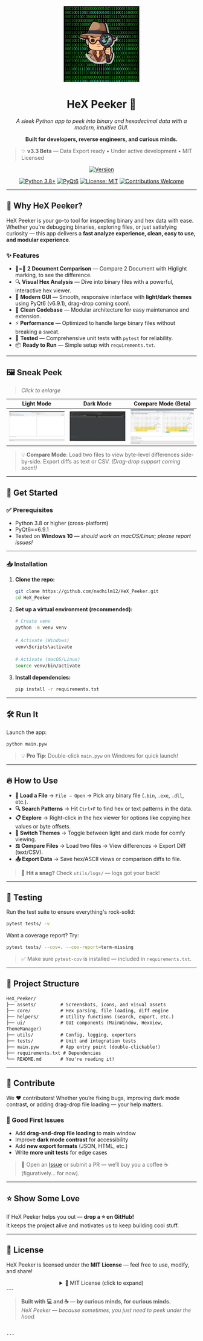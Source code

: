 <div align="center">

<img src="assets/ICON.png" alt="HeX Peeker Icon" width="200"/>

# HeX Peeker 🔎

*A sleek Python app to peek into binary and hexadecimal data with a modern, intuitive GUI.*

**Built for developers, reverse engineers, and curious minds.**

</div>

> ✨ **v3.3 Beta** — Data Export ready • Under active development • MIT Licensed

<div align="center">

[![Version](https://img.shields.io/badge/Version-v3.3%20Beta-yellow)](https://github.com/nadhilm12/HeX_Peeker/releases)

[![Python 3.8+](https://img.shields.io/badge/Python-3.8%2B-blue)](https://www.python.org/) [![PyQt6](https://img.shields.io/badge/PyQt6-v6.9.1-orange)](https://www.riverbankcomputing.com/software/pyqt/) [![License: MIT](https://img.shields.io/badge/License-MIT-green.svg)](LICENSE) [![Contributions Welcome](https://img.shields.io/badge/PRs-welcome-brightgreen.svg)](https://github.com/nadhilm12/HeX_Peeker/issues)

</div>

---

## 🚀 Why HeX Peeker?

HeX Peeker is your go-to tool for inspecting binary and hex data with ease. Whether you're debugging binaries, exploring files, or just satisfying curiosity — this app delivers a **fast analyze experience, clean, easy to use, and modular experience**.

### ✨ Features

- 📄=📄 **2 Document Comparison** — Compare 2 Document with Higlight marking, to see the difference.
- 🔍 **Visual Hex Analysis** — Dive into binary files with a powerful, interactive hex viewer.
- 🎨 **Modern GUI** — Smooth, responsive interface with **light/dark themes** using PyQt6 (v6.9.1), drag-drop coming soon!.
- 🧩 **Clean Codebase** — Modular architecture for easy maintenance and extension.
- ⚡ **Performance** — Optimized to handle large binary files without breaking a sweat.
- 🧪 **Tested** — Comprehensive unit tests with `pytest` for reliability.
- 📦 **Ready to Run** — Simple setup with `requirements.txt`.

---

## 🖼️ Sneak Peek

> *Click to enlarge*

| Light Mode | Dark Mode | Compare Mode (Beta) |
|------------|-----------|---------------------|
| ![Light Mode](assets/Mode_Light.PNG) | ![Dark Mode](assets/Mode_Dark.PNG) | ![Compare Mode](assets/Mode_Analyzing.PNG)|

> 💡 **Compare Mode**: Load two files to view byte-level differences side-by-side. Export diffs as text or CSV. *(Drag-drop support coming soon!)*

---

## 🚀 Get Started

### ✅ Prerequisites

- Python 3.8 or higher (cross-platform)
- PyQt6==6.9.1
- Tested on **Windows 10** — *should work on macOS/Linux; please report issues!*

---

### 📥 Installation

1. **Clone the repo:**
   ```bash
   git clone https://github.com/nadhilm12/HeX_Peeker.git
   cd HeX_Peeker
   ```

2. **Set up a virtual environment (recommended):**

   ```bash
   # Create venv
   python -m venv venv

   # Activate (Windows)
   venv\Scripts\activate

   # Activate (macOS/Linux)
   source venv/bin/activate
   ```

3. **Install dependencies:**
   ```bash
   pip install -r requirements.txt
   ```

---

## 🛠️ Run It

Launch the app:
```bash
python main.pyw
```

> 💡 **Pro Tip**: Double-click `main.pyw` on Windows for quick launch!

---

## 🔥 How to Use

- **📂 Load a File** → `File → Open` → Pick any binary file (`.bin`, `.exe`, `.dll`, etc.).
- **🔍 Search Patterns** → Hit `Ctrl+F` to find hex or text patterns in the data.
- **📋 Explore** → Right-click in the hex viewer for options like copying hex values or byte offsets.
- **🌙 Switch Themes** → Toggle between light and dark mode for comfy viewing.
- **⚖️ Compare Files** → Load two files → View differences → Export Diff (text/CSV).
- **📤 Export Data** → Save hex/ASCII views or comparison diffs to file.

> 🐞 **Hit a snag?** Check `utils/logs/` — logs got your back!

---

## 🧪 Testing

Run the test suite to ensure everything's rock-solid:
```bash
pytest tests/ -v
```

Want a coverage report? Try:
```bash
pytest tests/ --cov=. --cov-report=term-missing
```

> ✅ Make sure `pytest-cov` is installed — included in `requirements.txt`.

---

## 📂 Project Structure

```
HeX_Peeker/
├── assets/         # Screenshots, icons, and visual assets
├── core/           # Hex parsing, file loading, diff engine
├── helpers/        # Utility functions (search, export, etc.)
├── ui/             # GUI components (MainWindow, HexView, ThemeManager)
├── utils/          # Config, logging, exporters
├── tests/          # Unit and integration tests
├── main.pyw        # App entry point (double-clickable!)
├── requirements.txt # Dependencies
└── README.md       # You're reading it!
```

---

## 🤝 Contribute

We ❤️ contributors! Whether you’re fixing bugs, improving dark mode contrast, or adding drag-drop file loading — your help matters.

### 🌟 Good First Issues
- Add **drag-and-drop file loading** to main window
- Improve **dark mode contrast** for accessibility
- Add **new export formats** (JSON, HTML, etc.)
- Write **more unit tests** for edge cases

> 💬 Open an [Issue](https://github.com/nadhilm12/HeX_Peeker_/issues) or submit a PR — we’ll buy you a coffee ☕ (figuratively... for now).

---

## ⭐ Show Some Love

If HeX Peeker helps you out — **drop a ⭐ on GitHub!**  
It keeps the project alive and motivates us to keep building cool stuff.

---

## 📜 License

HeX Peeker is licensed under the **MIT License** — feel free to use, modify, and share!

<div align="center">
<details>
<summary>📜 MIT License (click to expand)</summary>

Copyright (c) 2025 Nadhilm12

Permission is hereby granted, free of charge, to any person obtaining a copy
of this software and associated documentation files (the "Software"), to deal
in the Software without restriction, including without limitation the rights
to use, copy, modify, merge, publish, distribute, sublicense, and/or sell
copies of the Software, and to permit persons to whom the Software is
furnished to do so, subject to the following conditions:

The above copyright notice and this permission notice shall be included in all
copies or substantial portions of the Software.

THE SOFTWARE IS PROVIDED "AS IS", WITHOUT WARRANTY OF ANY KIND, EXPRESS OR
IMPLIED, INCLUDING BUT NOT LIMITED TO THE WARRANTIES OF MERCHANTABILITY,
FITNESS FOR A PARTICULAR PURPOSE AND NONINFRINGEMENT. IN NO EVENT SHALL THE
AUTHORS OR COPYRIGHT HOLDERS BE LIABLE FOR ANY CLAIM, DAMAGES OR OTHER
LIABILITY, WHETHER IN AN ACTION OF CONTRACT, TORT OR OTHERWISE, ARISING FROM,
OUT OF OR IN CONNECTION WITH THE SOFTWARE OR THE USE OR OTHER DEALINGS IN THE
SOFTWARE.

</details>
</div>
---

> **Built with 💻 and ☕ — by curious minds, for curious minds.**  
> *HeX Peeker — because sometimes, you just need to peek under the hood.*
```

---
